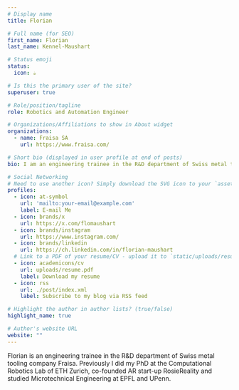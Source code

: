 ```yaml
---
# Display name
title: Florian

# Full name (for SEO)
first_name: Florian
last_name: Kennel-Maushart

# Status emoji
status:
  icon: ☕️

# Is this the primary user of the site?
superuser: true

# Role/position/tagline
role: Robotics and Automation Engineer

# Organizations/Affiliations to show in About widget
organizations:
  - name: Fraisa SA
    url: https://www.fraisa.com/

# Short bio (displayed in user profile at end of posts)
bio: I am an engineering trainee in the R&D department of Swiss metal tooling company Fraisa. Previously I did my PhD at the Computational Robotics Lab of ETH Zurich, co-founded AR start-up RosieReality and studied Microtechnical Engineering at EPFL and UPenn.

# Social Networking
# Need to use another icon? Simply download the SVG icon to your `assets/media/icons/` folder.
profiles:
  - icon: at-symbol
    url: 'mailto:your-email@example.com'
    label: E-mail Me
  - icon: brands/x
    url: https://x.com/flomaushart
  - icon: brands/instagram
    url: https://www.instagram.com/
  - icon: brands/linkedin
    url: https://ch.linkedin.com/in/florian-maushart
  # Link to a PDF of your resume/CV - upload it to `static/uploads/resume.pdf`
  - icon: academicons/cv
    url: uploads/resume.pdf
    label: Download my resume
  - icon: rss
    url: ./post/index.xml
    label: Subscribe to my blog via RSS feed

# Highlight the author in author lists? (true/false)
highlight_name: true

# Author's website URL
website: ""
---
```


Florian is an engineering trainee in the R&D department of Swiss metal tooling company Fraisa. Previously I did my PhD at the Computational Robotics Lab of ETH Zurich, co-founded AR start-up RosieReality and studied Microtechnical Engineering at EPFL and UPenn.
